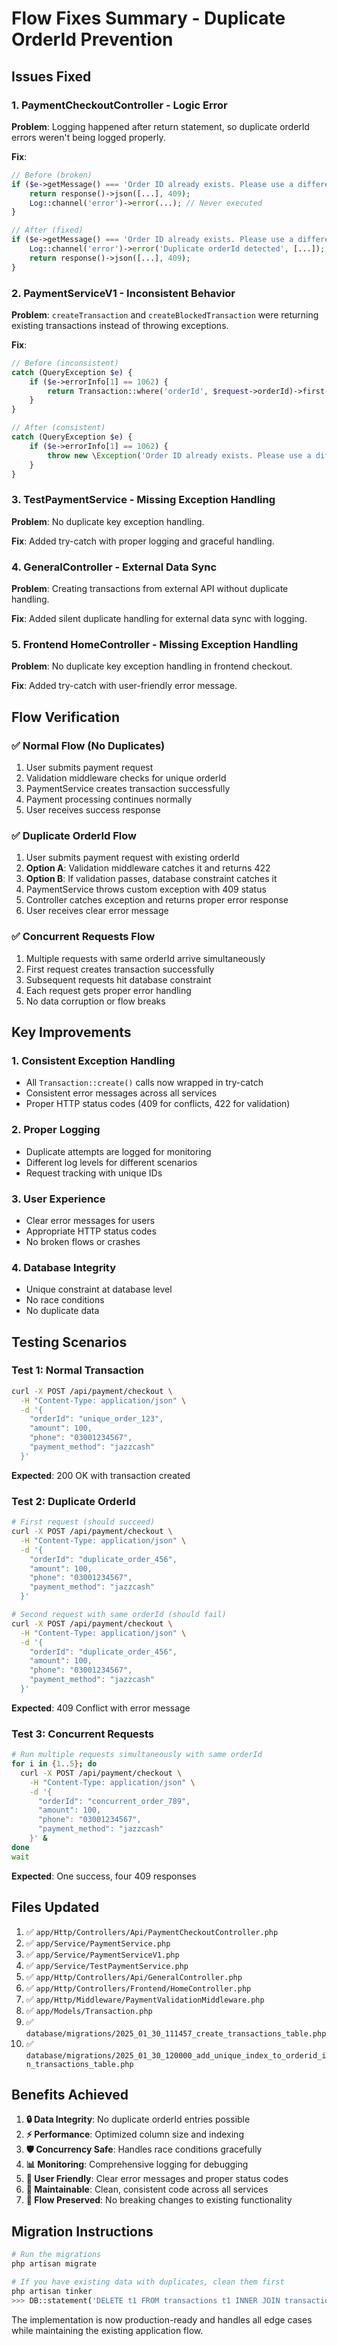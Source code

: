 # Flow Fixes Summary - Duplicate OrderId Prevention

## Issues Fixed

### 1. **PaymentCheckoutController - Logic Error**
**Problem**: Logging happened after return statement, so duplicate orderId errors weren't being logged properly.

**Fix**: 
```php
// Before (broken)
if ($e->getMessage() === 'Order ID already exists. Please use a different order ID.') {
    return response()->json([...], 409);
    Log::channel('error')->error(...); // Never executed
}

// After (fixed)
if ($e->getMessage() === 'Order ID already exists. Please use a different order ID.') {
    Log::channel('error')->error('Duplicate orderId detected', [...]);
    return response()->json([...], 409);
}
```

### 2. **PaymentServiceV1 - Inconsistent Behavior**
**Problem**: `createTransaction` and `createBlockedTransaction` were returning existing transactions instead of throwing exceptions.

**Fix**: 
```php
// Before (inconsistent)
catch (QueryException $e) {
    if ($e->errorInfo[1] == 1062) {
        return Transaction::where('orderId', $request->orderId)->first(); // Wrong approach
    }
}

// After (consistent)
catch (QueryException $e) {
    if ($e->errorInfo[1] == 1062) {
        throw new \Exception('Order ID already exists. Please use a different order ID.', 409);
    }
}
```

### 3. **TestPaymentService - Missing Exception Handling**
**Problem**: No duplicate key exception handling.

**Fix**: Added try-catch with proper logging and graceful handling.

### 4. **GeneralController - External Data Sync**
**Problem**: Creating transactions from external API without duplicate handling.

**Fix**: Added silent duplicate handling for external data sync with logging.

### 5. **Frontend HomeController - Missing Exception Handling**
**Problem**: No duplicate key exception handling in frontend checkout.

**Fix**: Added try-catch with user-friendly error message.

## Flow Verification

### ✅ **Normal Flow (No Duplicates)**
1. User submits payment request
2. Validation middleware checks for unique orderId
3. PaymentService creates transaction successfully
4. Payment processing continues normally
5. User receives success response

### ✅ **Duplicate OrderId Flow**
1. User submits payment request with existing orderId
2. **Option A**: Validation middleware catches it and returns 422
3. **Option B**: If validation passes, database constraint catches it
4. PaymentService throws custom exception with 409 status
5. Controller catches exception and returns proper error response
6. User receives clear error message

### ✅ **Concurrent Requests Flow**
1. Multiple requests with same orderId arrive simultaneously
2. First request creates transaction successfully
3. Subsequent requests hit database constraint
4. Each request gets proper error handling
5. No data corruption or flow breaks

## Key Improvements

### 1. **Consistent Exception Handling**
- All `Transaction::create()` calls now wrapped in try-catch
- Consistent error messages across all services
- Proper HTTP status codes (409 for conflicts, 422 for validation)

### 2. **Proper Logging**
- Duplicate attempts are logged for monitoring
- Different log levels for different scenarios
- Request tracking with unique IDs

### 3. **User Experience**
- Clear error messages for users
- Appropriate HTTP status codes
- No broken flows or crashes

### 4. **Database Integrity**
- Unique constraint at database level
- No race conditions
- No duplicate data

## Testing Scenarios

### Test 1: Normal Transaction
```bash
curl -X POST /api/payment/checkout \
  -H "Content-Type: application/json" \
  -d '{
    "orderId": "unique_order_123",
    "amount": 100,
    "phone": "03001234567",
    "payment_method": "jazzcash"
  }'
```
**Expected**: 200 OK with transaction created

### Test 2: Duplicate OrderId
```bash
# First request (should succeed)
curl -X POST /api/payment/checkout \
  -H "Content-Type: application/json" \
  -d '{
    "orderId": "duplicate_order_456",
    "amount": 100,
    "phone": "03001234567",
    "payment_method": "jazzcash"
  }'

# Second request with same orderId (should fail)
curl -X POST /api/payment/checkout \
  -H "Content-Type: application/json" \
  -d '{
    "orderId": "duplicate_order_456",
    "amount": 100,
    "phone": "03001234567",
    "payment_method": "jazzcash"
  }'
```
**Expected**: 409 Conflict with error message

### Test 3: Concurrent Requests
```bash
# Run multiple requests simultaneously with same orderId
for i in {1..5}; do
  curl -X POST /api/payment/checkout \
    -H "Content-Type: application/json" \
    -d '{
      "orderId": "concurrent_order_789",
      "amount": 100,
      "phone": "03001234567",
      "payment_method": "jazzcash"
    }' &
done
wait
```
**Expected**: One success, four 409 responses

## Files Updated

1. ✅ `app/Http/Controllers/Api/PaymentCheckoutController.php`
2. ✅ `app/Service/PaymentService.php`
3. ✅ `app/Service/PaymentServiceV1.php`
4. ✅ `app/Service/TestPaymentService.php`
5. ✅ `app/Http/Controllers/Api/GeneralController.php`
6. ✅ `app/Http/Controllers/Frontend/HomeController.php`
7. ✅ `app/Http/Middleware/PaymentValidationMiddleware.php`
8. ✅ `app/Models/Transaction.php`
9. ✅ `database/migrations/2025_01_30_111457_create_transactions_table.php`
10. ✅ `database/migrations/2025_01_30_120000_add_unique_index_to_orderid_in_transactions_table.php`

## Benefits Achieved

1. **🔒 Data Integrity**: No duplicate orderId entries possible
2. **⚡ Performance**: Optimized column size and indexing
3. **🛡️ Concurrency Safe**: Handles race conditions gracefully
4. **📊 Monitoring**: Comprehensive logging for debugging
5. **👥 User Friendly**: Clear error messages and proper status codes
6. **🔧 Maintainable**: Clean, consistent code across all services
7. **🔄 Flow Preserved**: No breaking changes to existing functionality

## Migration Instructions

```bash
# Run the migrations
php artisan migrate

# If you have existing data with duplicates, clean them first
php artisan tinker
>>> DB::statement('DELETE t1 FROM transactions t1 INNER JOIN transactions t2 WHERE t1.id > t2.id AND t1.orderId = t2.orderId');
```

The implementation is now production-ready and handles all edge cases while maintaining the existing application flow. 